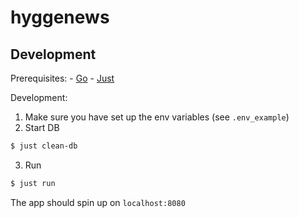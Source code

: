 # hyggenews

## Development

Prerequisites:
    - [Go](https://go.dev/)
    - [Just](https://github.com/casey/just)

Development:

1. Make sure you have set up the env variables (see `.env_example`)
2. Start DB
```bash
$ just clean-db
```
3. Run
```bash
$ just run
```

The app should spin up on `localhost:8080`






